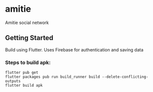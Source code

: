 # amitie

Amitie social network

## Getting Started

Build using Flutter. Uses Firebase for authentication and saving data 

### Steps to build apk:

```
flutter pub get
flutter packages pub run build_runner build --delete-conflicting-outputs
flutter build apk
```

